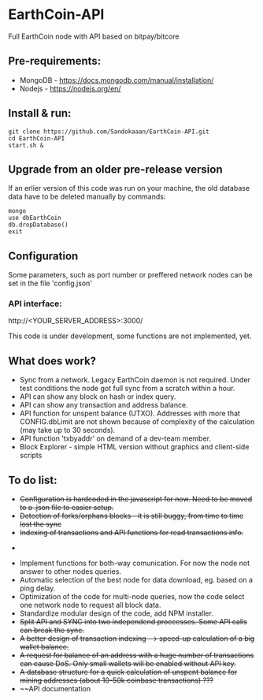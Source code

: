 # EarthCoin-API
Full EarthCoin node with API based on bitpay/bitcore


## Pre-requirements:
- MongoDB - https://docs.mongodb.com/manual/installation/
- Nodejs - https://nodejs.org/en/


## Install & run:
```
git clone https://github.com/Sandokaaan/EarthCoin-API.git 
cd EarthCoin-API
start.sh &
```

## Upgrade from an older pre-release version
If an erlier version of this code was run on your machine, the old database data have to be deleted manually by commands:
```
mongo
use dbEarthCoin
db.dropDatabase()
exit
```

## Configuration
Some parameters, such as port number or preffered network nodes can be set in the file 'config.json'


### API interface:
http://<YOUR_SERVER_ADDRESS>:3000/


This code is under development, some functions are not implemented, yet.


## What does work?
- Sync from a network. Legacy EarthCoin daemon is not required. Under test conditions the node got full sync from a scratch within a hour.
- API can show any block on hash or index query.
- API can show any transaction and address balance.
- API function for unspent balance (UTXO). Addresses with more that CONFIG.dbLimit are not shown because of complexity of the calculation (may take up to 30 seconds).
- API function 'txbyaddr' on demand of a dev-team member.
- Block Explorer - simple HTML version without graphics and client-side scripts


## To do list:
- ~~Configuration is hardcoded in the javascript for now. Need to be moved to a .json file to easier setup.~~
- ~~Detection of forks/orphans blocks - it is still buggy, from time to time lost the sync~~
- ~~Indexing of transactions and API functions for read transactions info.~~
- ~~~Block explorer frontend based on the API.~~~
- Implement functions for both-way comunication. For now the node not answer to other nodes queries.
- Automatic selection of the best node for data download, eg. based on a ping delay.
- Optimization of the code for multi-node queries, now the code select one network node to request all block data.
- Standardize modular design of the code, add NPM installer.
- ~~Split API and SYNC into two independend proccesses. Some API calls can break the sync.~~
- ~~A better design of transaction indexing --> speed-up calculation of a big wallet balance.~~
- ~~A request for balance of an address with a huge number of transactions can cause DoS. Only small wallets will be enabled without API key.~~
- ~~A database structure for a quick calculation of unspent balance for mining addresses (about 10-50k coinbase transactions) ???~~
- ~~API documentation
